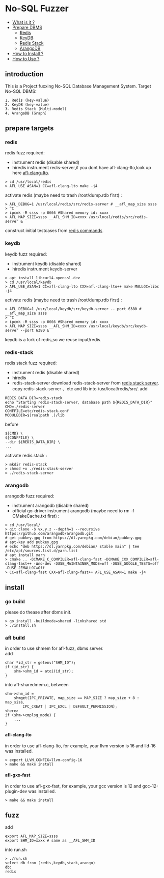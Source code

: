 # No-SQL Fuzzer
* [What is it ?](#introduction)
* [Prepare DBMS](#prepare-targets)
   * [Redis](#redis)
   * [KeyDB](#keydb)
   * [Redis Stack](#redis-stack)
   * [ArangoDB](#arangodb)
* [How to Install ?](#install)
* [How to Use ?](#fuzz)

## introduction
This is a Project fuxxing No-SQL Database Management System.
Target No-SQL DBMS:
``` shell
1. Redis (key-value)
2. KeyDB (key-value)
3. Redis Stack (Multi-model)
4. ArangoDB (Graph)
```

## prepare targets

### redis
redis fuzz required:
- instrument redis (disable shared)
- hiredis
instrument redis-server,if you dont have afl-clang-lto,look up here [afl-clang-lto](#afl-clang-lto).
``` shell
> cd /usr/local/redis
> AFL_USE_ASAN=1 CC=afl-clang-lto make -j4
```
activate redis (maybe need to trash /root/dump.rdb first) : 
``` shell
> AFL_DEBUG=1 /usr/local/redis/src/redis-server # __afl_map_size ssss
> ^C
> ipcmk -M ssss -p 0666 #Shared memory id: xxxx
> AFL_MAP_SIZE=ssss __AFL_SHM_ID=xxxx /usr/local/redis/src/redis-server &
```
construct initial testcases from [redis commands](https://redis.io/docs/latest/commands/).

### keydb
keydb fuzz required:
- instrument keydb (disable shared)
- hiredis
instrument keydb-server
``` shell
> apt install libcurl4-openssl-dev
> cd /usr/local/keydb
> AFL_USE_ASAN=1 CC=afl-clang-lto CXX=afl-clang-lto++ make MALLOC=libc -j4
```
activate redis (maybe need to trash /root/dump.rdb first) : 
``` shell
> AFL_DEBUG=1 /usr/local/keydb/src/keydb-server -- port 6380 # __afl_map_size ssss
> ^C
> ipcmk -M ssss -p 0666 #Shared memory id: xxxx
> AFL_MAP_SIZE=ssss __AFL_SHM_ID=xxxx /usr/local/keydb/src/keydb-server --port 6380 &
```
keydb is a fork of redis,so we reuse input/redis.

### redis-stack
redis stack fuzz required:
- instrument redis (disable shared)
- hiredis
- redis-stack-server
download redis-stack-server from [redis stack server](https://redis.io/downloads/#redis-stack-downloads).
copy redis-stack-server 、etc and lib into /usr/local/redis/src/.
add
``` shell
REDIS_DATA_DIR=redis-stack
echo "Starting redis-stack-server, database path ${REDIS_DATA_DIR}"
CMD=./redis-server
CONFFILE=etc/redis-stack.conf
MODULEDIR=$(realpath .)/lib
```
before
``` shell
${CMD} \
${CONFFILE} \
--dir ${REDIS_DATA_DIR} \
...
```
activate redis stack :
``` shell
> mkdir redis-stack
> chmod +x ./redis-stack-server
> ./redis-stack-server
```

### arangodb
arangodb fuzz required:
- instrument arangodb (disable shared)
- official go-driver
instrument arangodb (maybe need to rm -f CMakeCache.txt first) :
``` shell
> cd /usr/local/
> git clone -b vx.y.z --depth=1 --recursive https://github.com/arangodb/arangodb.git
# get pubkey.gpg from https://dl.yarnpkg.com/debian/pubkey.gpg
# apt-key add pubkey.gpg
# echo "deb https://dl.yarnpkg.com/debian/ stable main" | tee /etc/apt/sources.list.d/yarn.list
# apt install yarn
> cmake .. -DCMAKE_C_COMPILER=afl-clang-fast -DCMAKE_CXX_COMPILER=afl-clang-fast++ -Wno-dev -DUSE_MAINTAINER_MODE=off -DUSE_GOOGLE_TESTS=off -DUSE_JEMALLOC=Off
> CC=afl-clang-fast CXX=afl-clang-fast++ AFL_USE_ASAN=1 make -j4

```

## install

### go build
please do thease after dbms init.
``` shell
> go install -buildmode=shared -linkshared std
> ./install.sh
```

### afl build
in order to use shmem for afl-fuzz, dbms server.<br>
add
``` shell
char *id_str = getenv("SHM_ID");
if (id_str) {
    shm->shm_id = atoi(id_str);
}
```
into afl-sharedmem.c, between 
``` shell
shm->shm_id =
    shmget(IPC_PRIVATE, map_size == MAP_SIZE ? map_size + 8 : map_size,
        IPC_CREAT | IPC_EXCL | DEFAULT_PERMISSION);
<here>
if (shm->cmplog_mode) {
    ...
}
```

#### afl-clang-lto
in order to use afl-clang-lto, for example, your llvm version is 16 and lld-16 was installed.
``` shell
> export LLVM_CONFIG=llvm-config-16
> make && make install
```
#### afl-gxx-fast
in order to use afl-gxx-fast, for example, your gcc version is 12 and gcc-12-plugin-dev was installed.
``` shell
> make && make install
```

## fuzz
add
``` shell
export AFL_MAP_SIZE=ssss
export SHM_ID=xxxx # same as __AFL_SHM_ID
```
into run.sh
``` shell
> ./run.sh
select db from (redis,keydb,stack,arango)
db:
redis
```
